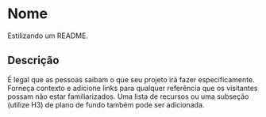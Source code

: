 # Nome
Estilizando um README.
## Descrição
É legal que as pessoas saibam o que seu projeto irá fazer especificamente. Forneça contexto e adicione links para qualquer referência que os visitantes possam não estar familiarizados. Uma lista de recursos ou uma subseção (utilize H3) de plano de fundo também pode ser adicionada. 

